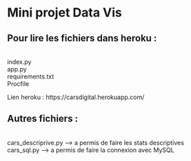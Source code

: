 <h1> Mini projet Data Vis</h1>


<h2>Pour lire les fichiers dans heroku :</h2>  <p> 
<br/>index.py
<br/>app.py
<br/>requirements.txt
<br/>Procfile </p> 

<p> Lien heroku : https://carsdigital.herokuapp.com/ </p>


<h2> Autres fichiers : </h2>
<p> <br/>cars_descriprive.py     --> a permis de faire les stats descriptives
<br/>cars_sql.py              --> a permis de faire la connexion avec MySQL  </p> 


